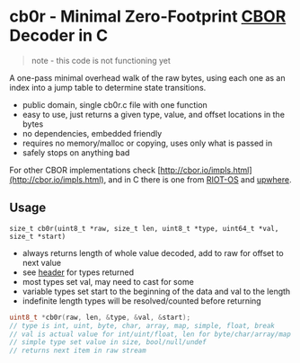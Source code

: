# cb0r - Minimal Zero-Footprint [CBOR](http://cbor.io) Decoder in C

> note - this code is not functioning yet

A one-pass minimal overhead walk of the raw bytes, using each one as an index into a jump table to determine state transitions.

* public domain, single cb0r.c file with one function
* easy to use, just returns a given type, value, and offset locations in the bytes
* no dependencies, embedded friendly
* requires no memory/malloc or copying, uses only what is passed in
* safely stops on anything bad

For other CBOR implementations check [http://cbor.io/impls.html](http://cbor.io/impls.html), and in C there is one from [RIOT-OS](https://github.com/RIOT-OS/RIOT/tree/master/sys/cbor) and [upwhere](https://github.com/upwhere/ccbor).

## Usage

`size_t cb0r(uint8_t *raw, size_t len, uint8_t *type, uint64_t *val, size_t *start)`

* always returns length of whole value decoded, add to raw for offset to next value
* see [header](src/cb0r.h) for types returned
* most types set val, may need to cast for some
* variable types set start to the beginning of the data and val to the length
* indefinite length types will be resolved/counted before returning


```c
uint8_t *cb0r(raw, len, &type, &val, &start);
// type is int, uint, byte, char, array, map, simple, float, break
// val is actual value for int/uint/float, len for byte/char/array/map and sets start
// simple type set value in size, bool/null/undef
// returns next item in raw stream
```
